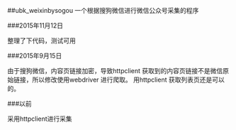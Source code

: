 ##ubk_weixinbysogou
一个根据搜狗微信进行微信公众号采集的程序


###2015年11月12日

整理了下代码，测试可用

###2015年9月15日

由于搜狗微信，内容页链接加密，导致httpclient 获取到的内容页链接不是微信原始链接，所以修改使用webdriver 进行爬取。 用httpclient 获取列表页还是可以的。

###以前

采用httpclient进行采集